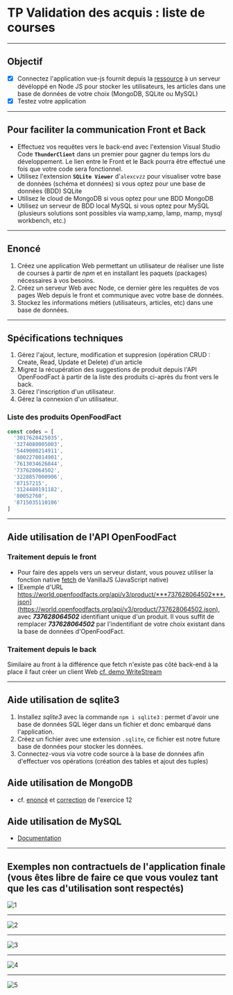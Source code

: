 # TP Validation des acquis : liste de courses

---

## Objectif

- [x] Connectez l'application vue-js fournit depuis la [ressource](./app.zip) à un serveur dévéloppé en Node JS pour stocker les utilisateurs, les articles dans une base de données de votre choix (MongoDB, SQLite ou MySQL)
- [x] Testez votre application

---

## Pour faciliter la communication Front et Back

- Effectuez vos requêtes vers le back-end avec l'extension Visual Studio Code **`ThunderClient`** dans un premier pour gagner du temps lors du développement. Le lien entre le Front et le Back pourra être effectué une fois que votre code sera fonctionnel.
- Utilisez l'extension **`SQLite Viewer`** d'`alexcvzz` pour visualiser votre base de données (schéma et données) si vous optez pour une base de données (BDD) SQLite
- Utilisez le cloud de MongoDB si vous optez pour une BDD MongoDB
- Utilisez un serveur de BDD local MySQL si vous optez pour MySQL (plusieurs solutions sont possibles via wamp,xamp, lamp, mamp, mysql workbench, etc.)

---

## Enoncé

1. Créez une application Web permettant un utilisateur de réaliser une liste de courses à partir de *npm* et en installant les paquets (packages) nécessaires à vos besoins.
2. Créez un serveur Web avec Node, ce dernier gère les requêtes de vos pages Web depuis le front et communique avec votre base de données.
3. Stockez les informations métiers (utilisateurs, articles, etc) dans une base de données.

---

## Spécifications techniques

1. Gérez l'ajout, lecture, modification et suppresion (opération CRUD : Create, Read, Update et Delete) d'un article
2. Migrez la récupération des suggestions de produit depuis l'API OpenFoodFact à partir de la liste des produits ci-après du front vers le back.
3. Gérez l'inscription d'un utilisateur.
4. Gérez la connexion d'un utilisateur.

### Liste des produits OpenFoodFact

```js
const codes = [
  '3017620425035',
  '3274080005003',
  '5449000214911',
  '8002270014901',
  '7613034626844',
  '737628064502',
  '3228857000906',
  '87157215',
  '3124480191182',
  '80052760',
  '8715035110106'
]
```

---

## Aide utilisation de l'API OpenFoodFact

### Traitement depuis le front

- Pour faire des appels vers un serveur distant, vous pouvez utiliser la fonction native [fetch](https://developer.mozilla.org/fr/docs/Web/API/Fetch_API/Using_Fetch
) de VanillaJS (JavaScript native)
- [Exemple d'URL https://world.openfoodfacts.org/api/v3/product/***737628064502***.json](https://world.openfoodfacts.org/api/v3/product/737628064502.json), avec ***737628064502*** identifiant unique d'un produit. Il vous suffit de remplacer ***737628064502*** par l'indentifiant de votre choix existant dans la base de données d'OpenFoodFact.

### Traitement depuis le back

Similaire au front à la différence que fetch n'existe pas côté back-end à la place il faut créer un client Web [cf. demo WriteStream](../demo/8-node/fs/writestream.mjs)

---

## Aide utilisation de sqlite3

1. Installez *sqlite3* avec la commande `npm i sqlite3` : permet d'avoir une base de données SQL léger dans un fichier et donc embarqué dans l'application.
2. Créez un fichier avec une extension `.sqlite`, ce fichier est notre future base de données pour stocker les données.
3. Connectez-vous via votre code source à la base de données afin d'effectuer vos opérations (création des tables et ajout des tuples)

## Aide utilisation de MongoDB

- cf. [enoncé](../0-exercices/ex12.md) et [correction](../0-exercices/corrections/ex12/) de l'exercice 12

## Aide utilisation de MySQL

- [Documentation](https://sidorares.github.io/node-mysql2/docs)

---

## Exemples non contractuels de l'application finale (vous êtes libre de faire ce que vous voulez tant que les cas d'utilisation sont respectés)

![1](./img/home.PNG)

---

![2](./img/add_empty.png)

---

![3](./img/add.png)

---

![4](./img/opf.png)

---

![5](./img/auth.png)